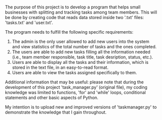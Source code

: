 The purpose of this project is to develop a program that helps small businesses with splitting and tracking tasks among team members. This will be done by creating
code that reads data stored inside two '.txt' files: 'tasks.txt' and 'user.txt'. 

The program needs to fulfill the following specific requirements:

1. The admin is the only user allowed to add new users into the system and view statistics of the total number of tasks and the ones completed.
2. The users are able to add new tasks filling all the information needed (i.e., team member responsible, task title, task desription, status, etc.).
3. Users are able to display all the tasks and their information, which is stored in the text file, in an easy-to-read format.
4. Users are able to view the tasks assigned specifically to them.

Additional information that may be useful: please note that during the development of this project 'task_manager.py' (original file), my coding knowledge was limited to functions, 
'for' and 'while' loops, conditional statements and other basic aspects of Python.

My intention is to upload new and improved versions of 'taskmanager.py' to demonstrate the knowledge that I gain throughout. 
